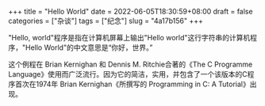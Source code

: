 +++
title = "Hello World"
date = 2022-06-05T18:30:59+08:00
draft = false
categories = ["杂谈"]
tags = ["纪念"]
slug = "4a17b156"
+++

"Hello, world"程序是指在计算机屏幕上输出"Hello world"这行字符串的计算机程序，"Hello World"的中文意思是“你好，世界。”

这个例程在 Brian Kernighan 和 Dennis M. Ritchie合著的《The C Programme Language》使用而广泛流行。因为它的简洁，实用，并包含了一个该版本的C程序首次在1974年 Brian Kernighan《所撰写的 Programming in C: A Tutorial》出现。